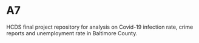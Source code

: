 # A7
HCDS final project repository for analysis on Covid-19 infection rate, crime reports and unemployment rate in Baltimore County.
